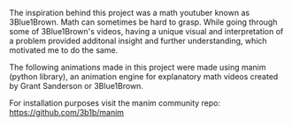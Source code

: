 The inspiration behind this project was a math youtuber known as 3Blue1Brown. Math can sometimes be hard to grasp. While going through some of 3Blue1Brown's videos, having a unique visual and interpretation of a problem provided additonal insight and further understanding, which motivated me to do the same. 

The following animations made in this project were made using manim (python library), an animation engine for explanatory math videos created by Grant Sanderson or 3Blue1Brown.

For installation purposes visit the manim community repo:
https://github.com/3b1b/manim


